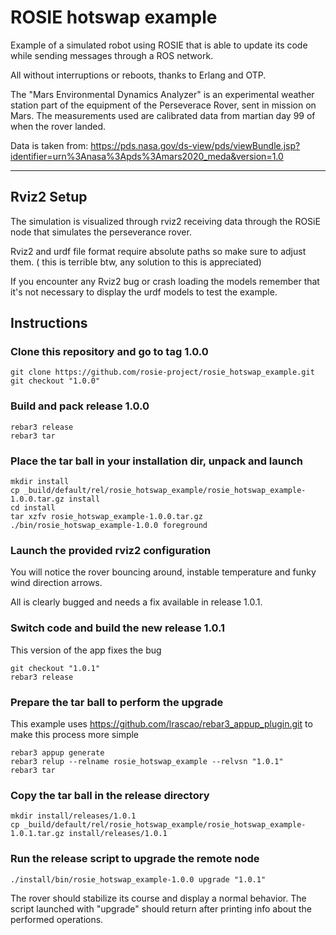 # ROSIE hotswap example

Example of a simulated robot using ROSIE that is able to update its code while sending messages through a ROS network.

All without interruptions or reboots, thanks to Erlang and OTP.

The "Mars Environmental Dynamics Analyzer" is an experimental weather station part of the equipment of the Perseverace Rover, sent in mission on Mars. The measurements used are calibrated data from martian day 99 of when the rover landed.

Data is taken from:
<https://pds.nasa.gov/ds-view/pds/viewBundle.jsp?identifier=urn%3Anasa%3Apds%3Amars2020_meda&version=1.0>

---

## Rviz2 Setup

The simulation is visualized through rviz2 receiving data through the ROSiE node that simulates the perseverance rover.

Rviz2 and urdf file format require absolute paths so make sure to adjust them. ( this is terrible btw, any solution to this is appreciated)

If you encounter any Rviz2 bug or crash loading the models remember that it's not necessary to display the urdf models to test the example.

## Instructions

### Clone this repository and go to tag 1.0.0

    git clone https://github.com/rosie-project/rosie_hotswap_example.git
    git checkout "1.0.0"

### Build and pack release 1.0.0

    rebar3 release
    rebar3 tar

### Place the tar ball in your installation dir, unpack and launch

    mkdir install
    cp _build/default/rel/rosie_hotswap_example/rosie_hotswap_example-1.0.0.tar.gz install
    cd install
    tar xzfv rosie_hotswap_example-1.0.0.tar.gz
    ./bin/rosie_hotswap_example-1.0.0 foreground

### Launch the provided rviz2 configuration

You will notice the rover bouncing around, instable temperature and funky wind direction arrows.

All is clearly bugged and needs a fix available in release 1.0.1.

### Switch code and build the new release 1.0.1

This version of the app fixes the bug

    git checkout "1.0.1"
    rebar3 release

### Prepare the tar ball to perform the upgrade

This example uses <https://github.com/lrascao/rebar3_appup_plugin.git> to make this process more simple

    rebar3 appup generate
    rebar3 relup --relname rosie_hotswap_example --relvsn "1.0.1"
    rebar3 tar

### Copy the tar ball in the release directory

    mkdir install/releases/1.0.1
    cp _build/default/rel/rosie_hotswap_example/rosie_hotswap_example-1.0.1.tar.gz install/releases/1.0.1

### Run the release script to upgrade the remote node

    ./install/bin/rosie_hotswap_example-1.0.0 upgrade "1.0.1"

The rover should stabilize its course and display a normal behavior.
The script launched with "upgrade" should return after printing info about the performed operations.
